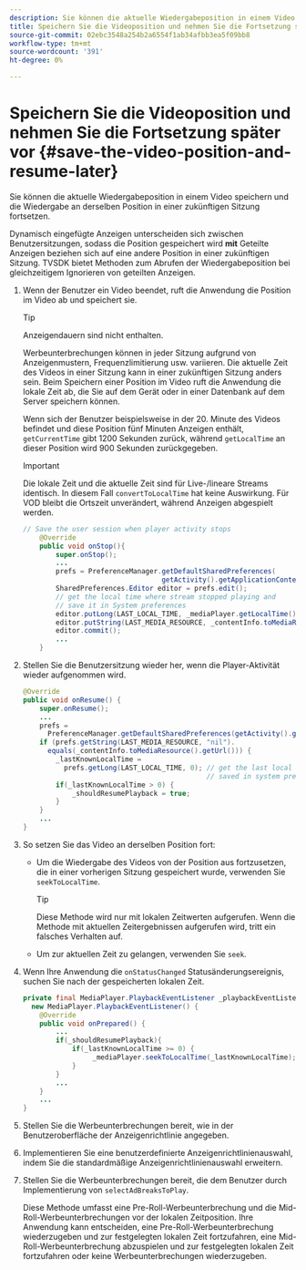 ```yaml
---
description: Sie können die aktuelle Wiedergabeposition in einem Video speichern und die Wiedergabe an derselben Position in einer zukünftigen Sitzung fortsetzen.
title: Speichern Sie die Videoposition und nehmen Sie die Fortsetzung später vor
source-git-commit: 02ebc3548a254b2a6554f1ab34afbb3ea5f09bb8
workflow-type: tm+mt
source-wordcount: '391'
ht-degree: 0%

---
```


# Speichern Sie die Videoposition und nehmen Sie die Fortsetzung später vor {#save-the-video-position-and-resume-later}

Sie können die aktuelle Wiedergabeposition in einem Video speichern und die Wiedergabe an derselben Position in einer zukünftigen Sitzung fortsetzen.

Dynamisch eingefügte Anzeigen unterscheiden sich zwischen Benutzersitzungen, sodass die Position gespeichert wird **mit** Geteilte Anzeigen beziehen sich auf eine andere Position in einer zukünftigen Sitzung. TVSDK bietet Methoden zum Abrufen der Wiedergabeposition bei gleichzeitigem Ignorieren von geteilten Anzeigen.

1. Wenn der Benutzer ein Video beendet, ruft die Anwendung die Position im Video ab und speichert sie.

   >[!TIP]
   >
   >Anzeigendauern sind nicht enthalten.

   Werbeunterbrechungen können in jeder Sitzung aufgrund von Anzeigenmustern, Frequenzlimitierung usw. variieren. Die aktuelle Zeit des Videos in einer Sitzung kann in einer zukünftigen Sitzung anders sein. Beim Speichern einer Position im Video ruft die Anwendung die lokale Zeit ab, die Sie auf dem Gerät oder in einer Datenbank auf dem Server speichern können.

   Wenn sich der Benutzer beispielsweise in der 20. Minute des Videos befindet und diese Position fünf Minuten Anzeigen enthält, `getCurrentTime` gibt 1200 Sekunden zurück, während `getLocalTime` an dieser Position wird 900 Sekunden zurückgegeben.

   >[!IMPORTANT]
   >
   >Die lokale Zeit und die aktuelle Zeit sind für Live-/lineare Streams identisch. In diesem Fall `convertToLocalTime` hat keine Auswirkung. Für VOD bleibt die Ortszeit unverändert, während Anzeigen abgespielt werden.

   ```java
   // Save the user session when player activity stops 
       @Override 
       public void onStop(){ 
           super.onStop(); 
           ... 
           prefs = PreferenceManager.getDefaultSharedPreferences( 
                                     getActivity().getApplicationContext()); 
           SharedPreferences.Editor editor = prefs.edit(); 
           // get the local time where stream stopped playing and  
           // save it in System preferences 
           editor.putLong(LAST_LOCAL_TIME, _mediaPlayer.getLocalTime());  
           editor.putString(LAST_MEDIA_RESOURCE, _contentInfo.toMediaResource().getUrl()); 
           editor.commit(); 
           ... 
       }
   ```

1. Stellen Sie die Benutzersitzung wieder her, wenn die Player-Aktivität wieder aufgenommen wird.

   ```java
   @Override 
   public void onResume() { 
       super.onResume(); 
       ... 
       prefs =  
         PreferenceManager.getDefaultSharedPreferences(getActivity().getApplicationContext()); 
       if (prefs.getString(LAST_MEDIA_RESOURCE, "nil"). 
         equals(_contentInfo.toMediaResource().getUrl())) { 
           _lastKnownLocalTime =  
             prefs.getLong(LAST_LOCAL_TIME, 0); // get the last local time  
                                                // saved in system preferences 
           if(_lastKnownLocalTime > 0) { 
               _shouldResumePlayback = true; 
           } 
       } 
       ... 
   } 
   ```

1. So setzen Sie das Video an derselben Position fort:

   * Um die Wiedergabe des Videos von der Position aus fortzusetzen, die in einer vorherigen Sitzung gespeichert wurde, verwenden Sie `seekToLocalTime`.

     >[!TIP]
     >
     >Diese Methode wird nur mit lokalen Zeitwerten aufgerufen. Wenn die Methode mit aktuellen Zeitergebnissen aufgerufen wird, tritt ein falsches Verhalten auf.

   * Um zur aktuellen Zeit zu gelangen, verwenden Sie `seek`.

1. Wenn Ihre Anwendung die `onStatusChanged` Statusänderungsereignis, suchen Sie nach der gespeicherten lokalen Zeit.

   ```java
   private final MediaPlayer.PlaybackEventListener _playbackEventListener =  
     new MediaPlayer.PlaybackEventListener() { 
       @Override 
       public void onPrepared() { 
           ... 
           if(_shouldResumePlayback){ 
               if(_lastKnownLocalTime >= 0) { 
                    _mediaPlayer.seekToLocalTime(_lastKnownLocalTime); 
               } 
           } 
           ... 
       } 
       ... 
   }
   ```

1. Stellen Sie die Werbeunterbrechungen bereit, wie in der Benutzeroberfläche der Anzeigenrichtlinie angegeben.
1. Implementieren Sie eine benutzerdefinierte Anzeigenrichtlinienauswahl, indem Sie die standardmäßige Anzeigenrichtlinienauswahl erweitern.
1. Stellen Sie die Werbeunterbrechungen bereit, die dem Benutzer durch Implementierung von `selectAdBreaksToPlay`.

   Diese Methode umfasst eine Pre-Roll-Werbeunterbrechung und die Mid-Roll-Werbeunterbrechungen vor der lokalen Zeitposition. Ihre Anwendung kann entscheiden, eine Pre-Roll-Werbeunterbrechung wiederzugeben und zur festgelegten lokalen Zeit fortzufahren, eine Mid-Roll-Werbeunterbrechung abzuspielen und zur festgelegten lokalen Zeit fortzufahren oder keine Werbeunterbrechungen wiederzugeben.
